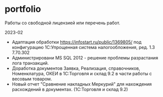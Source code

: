 # portfolio
Работы со свободной лицензией или перечень работ.

2023-02 
- Адаптация обработки https://infostart.ru/public/1369805/ под конфигурацию 1С:Упрощенная система налогообложения, ред. 1.3 7.70.302
- Администрировани MS SQL 2012 - решение проблемы разрастания лога транзакций.
- Доработка документов Заявка, Реализация, справочников, Номенклатура, ОКЕИ в 1С:Торговля и склад 9.2 в части работы с весовым товаром.
- Новый отчет "Сравнение накладных Меркурий" для нахождения расхождений в документах. (1С:Торговля и склад 9.2)
